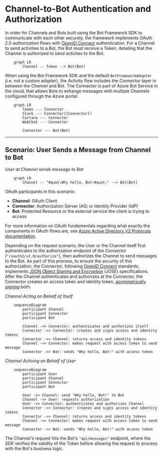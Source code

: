 # Channel-to-Bot Authentication and Authorization

In order for Channels and Bots built using the Bot Framework SDK to communicate with each other securely, the framework implements OAuth 2.0 authorization flows with [OpenID Connect](https://openid.net/connect/) authentication. For a Channel to send activities to a Bot, the Bot must receive a Token, detailing that the Channel is authorized to send activites to the Bot.

```mermaid
    graph LR
        Channel -- Token --> Bot(Bot)
```

When using the Bot Framework SDK and the default `BotFrameworkAdapter` (i.e. not a custom adapter), the Activity flow includes the Connector layer in between the Channel and Bot. The Connector is part of Azure Bot Service in the cloud, that allows Bots to exhange messages with multiple Channels configured through the Azure portal.

```mermaid
    graph LR
        Teams --- Connector
        Slack --- Connector([Connector])
        Cortana --- Connector
        WebChat --- Connector

        Connector --- Bot(Bot)
```
___

## Scenario: User Sends a Message from Channel to Bot

*User at Channel sends message to Bot*
```mermaid
    graph LR
        Channel -- "#quot;Why hello, Bot!#quot;" --> Bot(Bot)
```
OAuth participants in this scenario:
- **Channel**: OAuth Client
- **Connector**: Authorization Server (AS) or Identity Provider (IdP)
- **Bot**: Protected Resource or the external service the client is trying to access

For more information on OAuth fundamentals regarding what exactly the components in OAuth flows are, see [Azure Active Directory V2 Protocols documentation](https://docs.microsoft.com/en-us/azure/active-directory/develop/active-directory-v2-protocols).

Depending on the request scenario, the User or the Channel itself first authenticates to the authorization endpoint of the Connector (`"/oauth2/v2.0/authorize"`), then authorizes the Channel to send messages to the Bot. As part of this process, to ensure the security of this authorization, the Connector, following [OpenID Connect](https://openid.net/connect/) standards, implements [JSON Object Signing and Encryption](https://www.iana.org/assignments/jose/jose.xhtml) (JOSE) specifications. After the Channel authenticates and authorizes at the Connector, the Connector creates an access token and identity token, [asymmetrically signing](https://openid.net/specs/openid-connect-core-1_0.html#Signing) both.

*Channel Acting on Behalf of Itself*
```mermaid
    sequenceDiagram
        participant Channel
        participant Connector
        participant Bot

        Channel ->> Connector: authenticates and authorizes itself
        Connector ->> Connector: creates and signs access and identity tokens
        Connector ->> Channel: returns access and identity tokens
        Channel ->> Connector: makes request with access token to send message
        Connector ->> Bot: sends "Why hello, Bot!" with access token

```

*Channel Activing on Behalf of User*
```mermaid
    sequenceDiagram
        participant User
        participant Channel
        participant Connector
        participant Bot

        User ->> Channel: send "Why hello, Bot!" to Bot
        Channel ->> User: requests authorization
        User ->> Connector: authenticates and authorizes Channel
        Connector ->> Connector: creates and signs access and identity tokens
        Connector ->> Channel: returns access and identity tokens
        Channel ->> Connector: makes request with access token to send message
        Connector ->> Bot: sends "Why hello, Bot!" with access token
```

The Channel's request hits the Bot's `"api/messages"` endpoint, where the SDK verifies the validity of the Token before allowing the request to process with the Bot's business logic. 

